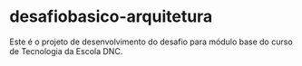 # desafiobasico-arquitetura
Este é o projeto de desenvolvimento do desafio para módulo base do curso de Tecnologia da Escola DNC.
